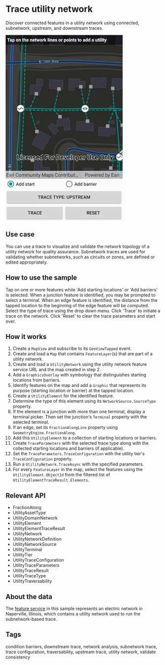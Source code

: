 # Trace utility network

Discover connected features in a utility network using connected, subnetwork, upstream, and downstream traces.

![](TraceUtilityNetwork.jpg)

## Use case

You can use a trace to visualize and validate the network topology of a utility network for quality assurance. Subnetwork traces are used for validating whether subnetworks, such as circuits or zones, are defined or edited appropriately.

## How to use the sample

Tap on one or more features while 'Add starting locations' or 'Add barriers' is selected. When a junction feature is identified, you may be prompted to select a terminal. When an edge feature is identified, the distance from the tapped location to the beginning of the edge feature will be computed. Select the type of trace using the drop down menu. Click 'Trace' to initiate a trace on the network. Click 'Reset' to clear the trace parameters and start over.

## How it works

1.  Create a `MapView` and subscribe to its `GeoViewTapped` event.
2.  Create and load a `Map` that contains `FeatureLayer`(s) that are part of a utility network.
3.  Create and load a `UtilityNetwork` using the utility network feature service URL and the map created in step 2.
4.  Add a `GraphicsOverlay` with symbology that distinguishes starting locations from barriers.
5.  Identify features on the map and add a `Graphic` that represents its purpose (starting location or barrier) at the tapped location.
6.  Create a `UtilityElement` for the identified feature.
7.  Determine the type of this element using its `NetworkSource.SourceType` property.
8.  If the element is a junction with more than one terminal, display a terminal picker. Then set the junction's `Terminal` property with the selected terminal.
9.  If an edge, set its `FractionAlongLine` property using `GeometryEngine.FractionAlong`.
10. Add this `UtilityElement` to a collection of starting locations or barriers.
11. Create `TraceParameters` with the selected trace type along with the collected starting locations and barriers (if applicable). 
12. Set the `TraceParameters.TraceConfiguration` with the utility tier's `TraceConfiguration` property.
13. Run a `UtilityNetwork.TraceAsync` with the specified parameters.
14. For every `FeatureLayer` in the map, select the features using the `UtilityElement.ObjectId` from the filtered list of `UtilityElementTraceResult.Elements`.

## Relevant API

* FractionAlong
* UtilityAssetType
* UtilityDomainNetwork
* UtilityElement
* UtilityElementTraceResult
* UtilityNetwork
* UtilityNetworkDefinition
* UtilityNetworkSource
* UtilityTerminal
* UtilityTier
* UtilityTraceConfiguration
* UtilityTraceParameters
* UtilityTraceResult
* UtilityTraceType
* UtilityTraversability

## About the data

The [feature service](https://sampleserver7.arcgisonline.com/arcgis/rest/services/UtilityNetwork/NapervilleElectric/FeatureServer) in this sample represents an electric network in Naperville, Illinois, which contains a utility network used to run the subnetwork-based trace.

## Tags

condition barriers, downstream trace, network analysis, subnetwork trace, trace configuration, traversability, upstream trace, utility network, validate consistency